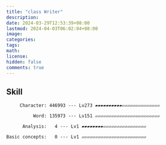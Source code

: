 ```yaml
---
title: "class Writer"
description: 
date: 2024-03-29T12:53:39+08:00
lastmod: 2024-04-03T06:02:04+08:00
image: 
categories: 
tags: 
math: 
license: 
hidden: false
comments: true
---
```

## Skill

         Character: 446993 --- Lv273 ▰▰▰▰▰▰▰▰▰▰▱▱▱▱▱▱▱▱▱▱▱▱▱▱

              Word: 135973 --- Lv151 ▱▱▱▱▱▱▱▱▱▱▱▱▱▱▱▱▱▱▱▱▱▱▱▱

          Analysis:   4 --- Lv1 ▰▰▰▰▰▰▰▰▱▱▱▱▱▱▱▱▱▱▱▱▱▱▱▱

    Basic concepts:   0 --- Lv1 ▱▱▱▱▱▱▱▱▱▱▱▱▱▱▱▱▱▱▱▱▱▱▱▱

